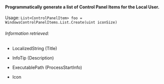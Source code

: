 #### Programmatically generate a list of Control Panel Items for the Local User.

Usage: `List<ControlPanelItem> foo = WindowsControlPanelItems.List.Create(uint iconSize)`

###### Information retrieved:

- LocalizedString (Title)

- InfoTip (Description)

- ExecutablePath (ProcessStartInfo)

- Icon

